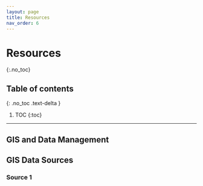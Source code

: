 ```yaml
---
layout: page
title: Resources
nav_order: 6
---
```


# Resources 
{:.no_toc}

## Table of contents
{: .no_toc .text-delta }

1. TOC
{:toc}

---

## GIS and Data Management

## GIS Data Sources

### Source 1